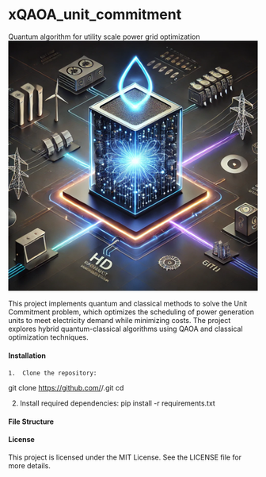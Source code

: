 # xQAOA_unit_commitment
Quantum algorithm for utility scale power grid optimization
![Project Banner](image.png)


This project implements quantum and classical methods to solve the Unit Commitment problem, which optimizes the scheduling of power generation units to meet electricity demand while minimizing costs. The project explores hybrid quantum-classical algorithms using QAOA and classical optimization techniques.

#### Installation
	1.	Clone the repository:
 git clone https://github.com/<your-username>/<your-repo>.git
  cd <your-repo>

  2.	Install required dependencies:
  pip install -r requirements.txt

#### File Structure



#### License
This project is licensed under the MIT License. See the LICENSE file for more details.
